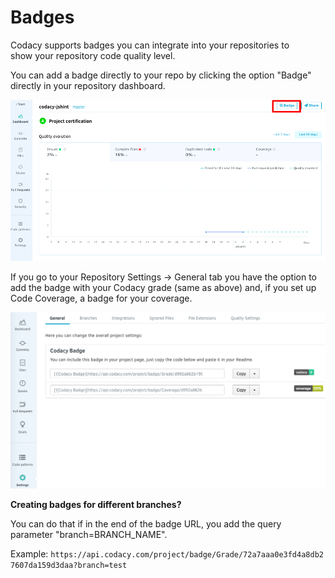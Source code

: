 # Badges

Codacy supports badges you can integrate into your repositories to show your repository code quality level. 

You can add a badge directly to your repo by clicking the option "Badge" directly in your repository dashboard.

![Screenshot_2019-01-07_at_14.16.15.png](../../images/Screenshot_2019-01-07_at_14.16.15.png)

If you go to your Repository Settings -> General tab you have the option to add the badge with your Codacy grade (same as above) and, if you set up Code Coverage, a badge for your coverage.

![](../../images/Screen_Shot_2016-10-11_at_10.33.01.png)

**Creating badges for different branches?**

You can do that if in the end of the badge URL, you add the query parameter "branch=BRANCH_NAME". 

Example: `https://api.codacy.com/project/badge/Grade/72a7aaa0e3fd4a8db27607da159d3daa?branch=test`
